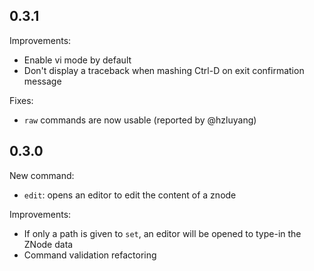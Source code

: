 ## 0.3.1
Improvements:
- Enable vi mode by default
- Don't display a traceback when mashing Ctrl-D on exit confirmation message

Fixes:
- `raw` commands are now usable (reported by @hzluyang)

## 0.3.0
New command:
 - `edit`: opens an editor to edit the content of a znode

Improvements:
- If only a path is given to `set`, an editor will be opened to type-in the ZNode data
- Command validation refactoring
